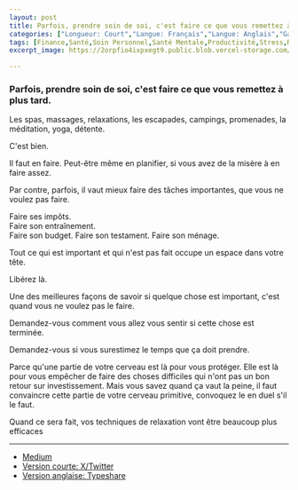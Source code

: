 ```yaml
---
layout: post
title: Parfois, prendre soin de soi, c'est faire ce que vous remettez à plus tard.
categories: ["Longueur: Court","Langue: Français","Langue: Anglais","Gamsblurb"]
tags: [Finance,Santé,Soin Personnel,Santé Mentale,Productivité,Stress,Relaxation,Gamsblurb]
excerpt_image: https://2orpfio4ixpxegt9.public.blob.vercel-storage.com/blogPost/cm0pysw6n0213kz0cru8vdzfd/preview-image-YQ1xYBhkLp7wjEXXgpllN6ATULINRT.jfif

---
```


### **Parfois, prendre soin de soi, c'est faire ce que vous remettez à plus tard.**

Les spas, massages, relaxations, les escapades, campings, promenades, la méditation, yoga, détente.

C'est bien.

Il faut en faire. Peut-être même en planifier, si vous avez de la misère à en faire assez.

Par contre, parfois, il vaut mieux faire des tâches importantes, que vous ne voulez pas faire.

Faire ses impôts.  
Faire son entraînement.  
Faire son budget. Faire son testament. Faire son ménage.

Tout ce qui est important et qui n'est pas fait occupe un espace dans votre tête.

Libérez là.

Une des meilleures façons de savoir si quelque chose est important, c'est quand vous ne voulez pas le faire.

Demandez-vous comment vous allez vous sentir si cette chose est terminée.

Demandez-vous si vous surestimez le temps que ça doit prendre.

Parce qu'une partie de votre cerveau est là pour vous protéger. Elle est là pour vous empêcher de faire des choses difficiles qui n'ont pas un bon retour sur investissement. Mais vous savez quand ça vaut la peine, il faut convaincre cette partie de votre cerveau primitive, convoquez le en duel s'il le faut.

Quand ce sera fait, vos techniques de relaxation vont être beaucoup plus efficaces

---

- [Medium](https://medium.com/@martin.gamsby/parfois-prendre-soin-de-soi-cest-faire-ce-que-vous-remettez-%C3%A0-plus-tard-c5654a7c889f)
- [Version courte: X/Twitter](https://x.com/MartinGamsby/status/1831848434325975124)
- [Version anglaise: Typeshare](https://typeshare.co/martingamsby/posts/sometimes-self-care-means-doing-the-things-youve-been-putting-off)

